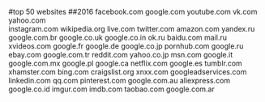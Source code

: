 #top 50 websites
##2016
facebook.com
google.com
youtube.com
vk.com
yahoo.com  
instagram.com
wikipedia.org
live.com
twitter.com
amazon.com
yandex.ru
google.com.br
google.co.uk
google.co.in 
ok.ru 
baidu.com 
mail.ru 
xvideos.com 
google.fr 
google.de 
google.co.jp 
pornhub.com 
google.ru 
ebay.com 
google.com.tr 
reddit.com 
yahoo.co.jp 
msn.com 
google.it 
google.com.mx 
google.pl 
google.ca 
netflix.com 
google.es 
tumblr.com 
xhamster.com 
bing.com 
craigslist.org 
xnxx.com 
googleadservices.com 
linkedin.com 
qq.com 
pinterest.com 
google.com.au 
aliexpress.com 
google.co.id 
imgur.com
imdb.com
taobao.com
google.com.ar
